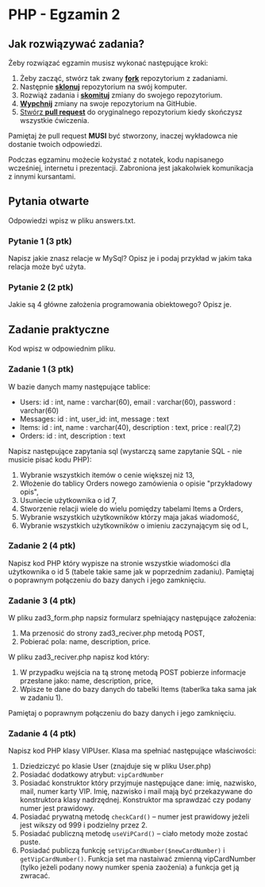 # PHP - Egzamin 2

## Jak rozwiązywać zadania?

Żeby rozwiązać egzamin musisz wykonać następujące kroki:

1. Żeby zacząć, stwórz tak zwany [**fork**][forking] repozytorium z zadaniami.
2. Następnie [**sklonuj**][ref-clone] repozytorium na swój komputer.
3. Rozwiąż zadania i [**skomituj**][ref-commit] zmiany do swojego repozytorium.
4. [**Wypchnij**][ref-push] zmiany na swoje repozytorium na GitHubie.
5. [Stwórz **pull request**][pull-request] do oryginalnego repozytorium kiedy skończysz wszystkie ćwiczenia.

Pamiętaj że pull request **MUSI** być stworzony, inaczej wykładowca nie dostanie twoich odpowiedzi.

Podczas egzaminu możecie kożystać z notatek, kodu napisanego wcześniej, internetu i prezentacji. Zabroniona jest jakakolwiek komunikacja z innymi kursantami.

## Pytania otwarte
Odpowiedzi wpisz w pliku answers.txt.

### Pytanie 1 (3 ptk)
Napisz jakie znasz relacje w MySql? Opisz je i podaj przykład w jakim taka relacja może być użyta.

### Pytanie 2 (2 ptk)
Jakie są 4 główne założenia programowania obiektowego? Opisz je.

## Zadanie praktyczne
Kod wpisz w odpowiednim pliku.

### Zadanie 1 (3 ptk)
W bazie danych mamy następujące tablice:
* Users: id : int, name : varchar(60), email : varchar(60), password : varchar(60)
* Messages: id : int, user_id: int, message : text
* Items: id : int, name : varchar(40), description : text, price : real(7,2)
* Orders: id : int, description : text

Napisz następujące zapytania sql (wystarczą same zapytanie SQL - nie musicie pisać kodu PHP):

1. Wybranie wszystkich itemów o cenie większej niż 13,
2. Włożenie do tablicy Orders nowego zamówienia o opisie "przykładowy opis",
3. Usuniecie użytkownika o id 7,
4. Stworzenie relacji wiele do wielu pomiędzy tabelami Items a Orders,
5. Wybranie wszystkich użytkowników którzy maja jakaś wiadomość,
6. Wybranie wszystkich użytkowników o imieniu zaczynającym się od L,

### Zadanie 2 (4 ptk)
Napisz kod PHP który wypisze na stronie wszystkie wiadomości dla użytkownika o id 5 (tabele takie same jak w poprzednim zadaniu). Pamiętaj o poprawnym połączeniu do bazy danych i jego zamknięciu.

### Zadanie 3 (4 ptk)
W pliku zad3_form.php napsiz formularz spełniający następujące założenia:

1. Ma przenosić do strony zad3_reciver.php metodą POST,
2. Pobierać pola: name, description, price.

W pliku zad3_reciver.php napisz kod który:

1. W przypadku wejścia na tą stronę metodą POST pobierze informacje przesłane jako: name, description, price,
2. Wpisze te dane do bazy danych do tabelki Items (taberlka taka sama jak w zadaniu 1).

Pamiętaj o poprawnym połączeniu do bazy danych i jego zamknięciu.

### Zadanie 4 (4 ptk)
Napisz kod PHP klasy VIPUser. Klasa ma spełniać następujące właściwości: 

1. Dziedziczyć po klasie User (znajduje się w pliku User.php)
2. Posiadać dodatkowy atrybut: ```vipCardNumber```
3. Posiadać konstruktor który przyjmuje następujące dane: imię, nazwisko, mail, numer karty VIP. Imię, nazwisko i mail mają być przekazywane do konstruktora klasy nadrzędnej. Konstruktor ma sprawdzać czy podany numer jest prawidowy.
4. Posiadać prywatną metodę ```checkCard()``` – numer jest prawidowy jeżeli jest wikszy od 999 i podzielny przez 2.
5. Posiadać publiczną metodę ```useViPCard()``` – ciało metody może zostać puste.
6. Posiadać publiczą funkcję ```setVipCardNumber($newCardNumber)``` i ```getVipCardNumber()```. Funkcja set ma nastaiwać zmienną vipCardNumber (tylko jeżeli podany nowy numker spenia zaożenia) a funkcja get ją zwracać.
 

<!-- Links -->
[forking]: https://guides.github.com/activities/forking/
[ref-clone]: http://gitref.org/creating/#clone
[ref-commit]: http://gitref.org/basic/#commit
[ref-push]: http://gitref.org/remotes/#push
[ref-rand]: http://php.net/manual/pl/function.rand.php
[pull-request]: https://help.github.com/articles/creating-a-pull-request
